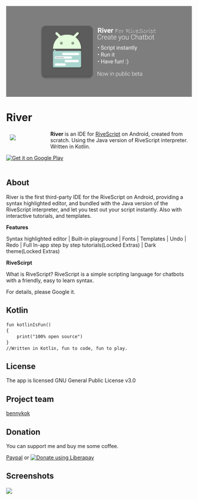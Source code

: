 <img src="/artworks/overview_big_image.png" align="center">

# River

<img src="/app/src/main/ic_launcher-web.png" align="left" width="100" hspace="10" vspace="10">

<b>River</b> is an IDE for <a href="https://www.rivescript.com">RiveScript</a> on Android, created from scratch. Using the Java version of RiveScript interpreter. Written in Kotlin.

<div style="display:flex;" >
<a href="https://play.google.com/store/apps/details?id=com.bennyv17.river">
    <img alt="Get it on Google Play" height="80" src="https://play.google.com/intl/en_us/badges/images/generic/en_badge_web_generic.png" />
</a>
</div></br>

## About
River is the first third-party IDE for the RiveScript on Android, providing a syntax highlighted editor, and bundled with the Java version of the RiveScript interpreter, and let you test out your script instantly. Also with interactive tutorials, and templates.

<b>Features</b>

Syntax highlighted editor | Built-in playground | Fonts | Templates | Undo | Redo | Full In-app step by step tutorials(Locked Extras) | Dark theme(Locked Extras)

<b>RiveScirpt</b>

What is RiveScript? RiveScript is a simple scripting language for chatbots with a friendly, easy to learn syntax.

For details, please Google it.

## Kotlin

    fun kotlinIsFun()
    {
        print("100% open source")
    }
    //Written in Kotlin, fun to code, fun to play.

## License
The app is licensed GNU General Public License v3.0

## Project team
[bennykok](https://github.com/BennyKok)

## Donation  
You can support me and buy me some coffee. 

[Paypal](https://www.paypal.me/BennyKok) or
<noscript><a href="https://liberapay.com/BennyKok/donate"><img alt="Donate using Liberapay" src="https://liberapay.com/assets/widgets/donate.svg"></a></noscript> 

## Screenshots
<img src="/artworks/overview_image.png" align="center">
